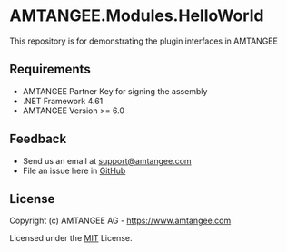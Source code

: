 ﻿# AMTANGEE.Modules.HelloWorld

This repository is for demonstrating the plugin interfaces in AMTANGEE

## Requirements

* AMTANGEE Partner Key for signing the assembly
* .NET Framework 4.61
* AMTANGEE Version >= 6.0

## Feedback 

* Send us an email at support@amtangee.com
* File an issue here in [GitHub](https://github.com/AMTANGEE/Modules.HelloWorld/issues)

## License

Copyright (c) AMTANGEE AG - https://www.amtangee.com

Licensed under the [MIT](LICENSE) License.